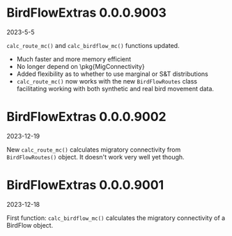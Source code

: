 # BirdFlowExtras 0.0.0.9003
2023-5-5

`calc_route_mc()` and `calc_birdflow_mc()` functions updated. 
- Much faster and more memory efficient
- No longer depend on \pkg{MigConnectivity}  
- Added flexibility as to whether to use marginal or S&T distributions
- `calc_route_mc()` now works with the new  `BirdFlowRoutes` class facilitating
working with both synthetic and real bird movement data.

# BirdFlowExtras 0.0.0.9002
2023-12-19

New `calc_route_mc()` calculates migratory connectivity from `BirdFlowRoutes()`
object.  It doesn't work very well yet though.

# BirdFlowExtras 0.0.0.9001
2023-12-18

First function: `calc_birdflow_mc()` calculates the migratory connectivity 
of a BirdFlow object.
